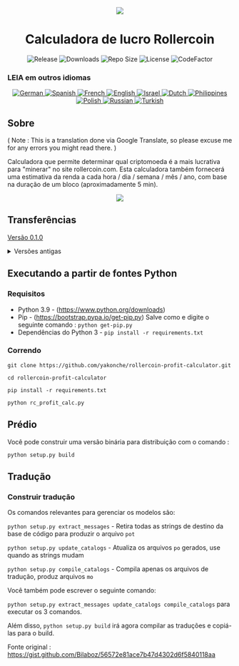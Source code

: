 <p align="center"><img src="https://i.imgur.com/UnThSPW.png"/></p>

<h1 align="center">Calculadora de lucro Rollercoin</h1>

<p align="center">
  <img alt="Release" src="https://img.shields.io/github/v/release/yakonche/rollercoin-profit-calculator?style=flat-square&color=00b16a">
  <img alt="Downloads" src="https://img.shields.io/github/downloads/yakonche/rollercoin-profit-calculator/total?style=flat-square&color=0055A4">
  <img alt="Repo Size" src="https://img.shields.io/github/repo-size/yakonche/rollercoin-profit-calculator?style=flat-square&color=FFFFFF">
  <img alt="License" src="https://img.shields.io/github/license/yakonche/rollercoin-profit-calculator?style=flat-square&color=EF4135">
  <img alt="CodeFactor" src="https://www.codefactor.io/repository/github/yakonche/rollercoin-profit-calculator/badge?style=flat-square"/>
</p>

### LEIA em outros idiomas

<p align="center">
  <a href="https://github.com/Yakonche/rollercoin-profit-calculator/blob/master/readmes/README-DE.md">
    <img alt="German" src="https://user-images.githubusercontent.com/60564904/111507817-56978680-874b-11eb-8fb2-c66eca9683ec.png">
  </a>
  <a href="https://github.com/Yakonche/rollercoin-profit-calculator/blob/master/readmes/README-ES.md">
    <img alt="Spanish" src="https://user-images.githubusercontent.com/60564904/111508987-90b55800-874c-11eb-92ec-1d9fcbaf61b6.png">
  </a>
  <a href="https://github.com/Yakonche/rollercoin-profit-calculator/blob/master/readmes/README-FR.md">
    <img alt="French" src="https://user-images.githubusercontent.com/60564904/111509055-9f9c0a80-874c-11eb-851d-f82deebaa5c7.png">
  </a>
  <a href="https://github.com/Yakonche/rollercoin-profit-calculator/blob/master/README.md">
    <img alt="English" src="https://user-images.githubusercontent.com/60564904/111509126-b3477100-874c-11eb-9d87-0f484dfa3ff6.png">
  </a>
  <a href="https://github.com/Yakonche/rollercoin-profit-calculator/blob/master/readmes/README-IL.md">
    <img alt="Israel" src="https://user-images.githubusercontent.com/60564904/111509190-c4907d80-874c-11eb-85fd-9b3fe8e8632a.png">
  </a>
  <a href="https://github.com/Yakonche/rollercoin-profit-calculator/blob/master/readmes/README-NL.md">
    <img alt="Dutch" src="https://user-images.githubusercontent.com/60564904/111509270-da05a780-874c-11eb-9b81-38ec888946dc.png">
  </a>
  <a href="https://github.com/Yakonche/rollercoin-profit-calculator/blob/master/readmes/README-PH.md">
    <img alt="Philippines" src="https://user-images.githubusercontent.com/60564904/111509315-e427a600-874c-11eb-8e73-88d67a15c139.png">
  </a>
  <a href="https://github.com/Yakonche/rollercoin-profit-calculator/blob/master/readmes/README-PL.md">
    <img alt="Polish" src="https://user-images.githubusercontent.com/60564904/111509351-ee49a480-874c-11eb-9205-04cc7ed5eaaf.png">
  </a>
  <a href="https://github.com/Yakonche/rollercoin-profit-calculator/blob/master/readmes/README-RU.md">
    <img alt="Russian" src="https://user-images.githubusercontent.com/60564904/111509415-002b4780-874d-11eb-99d3-f877f9744746.png">
  </a>
  <a href="https://github.com/Yakonche/rollercoin-profit-calculator/blob/master/readmes/README-TR.md">
    <img alt="Turkish" src="https://user-images.githubusercontent.com/60564904/111509458-0ae5dc80-874d-11eb-81ae-3a4775e11df5.png">
  </a>
</p>

Sobre
-----

( Note : This is a translation done via Google Translate, so please excuse me for any errors you might read there. )

Calculadora que permite determinar qual criptomoeda é a mais lucrativa para "minerar" no site rollercoin.com.
Esta calculadora também fornecerá uma estimativa da renda a cada hora / dia / semana / mês / ano, com base na duração de um bloco (aproximadamente 5 min).

<p align="center"><img src="https://user-images.githubusercontent.com/60564904/111250612-ec2cfc00-860d-11eb-98f3-bc8beb837055.png"/></p>

Transferências
--------------

[Versão 0.1.0](https://github.com/Yakonche/rollercoin-profit-calculator/releases/tag/0.1.0)

<details>
<summary>Versões antigas</summary>
* [Versão 0.0.5](https://github.com/Yakonche/rollercoin-profit-calculator/releases/tag/0.0.5)
</details>

Executando a partir de fontes Python
------------------------------------

### Requisitos

* Python 3.9 - (https://www.python.org/downloads)
* Pip - (https://bootstrap.pypa.io/get-pip.py) Salve como e digite o seguinte comando : `python get-pip.py`
* Dependências do Python 3 - `pip install -r requirements.txt`

### Correndo

`git clone https://github.com/yakonche/rollercoin-profit-calculator.git`

`cd rollercoin-profit-calculator`

`pip install -r requirements.txt`

`python rc_profit_calc.py`

Prédio
------

Você pode construir uma versão binária para distribuição com o comando :

`python setup.py build`

Tradução
--------

### Construir tradução

Os comandos relevantes para gerenciar os modelos são:

`python setup.py extract_messages` - Retira todas as strings de destino da base de código para produzir o arquivo `pot`

`python setup.py update_catalogs` - Atualiza os arquivos `po` gerados, use quando as strings mudam

`python setup.py compile_catalogs` - Compila apenas os arquivos de tradução, produz arquivos `mo`

Você também pode escrever o seguinte comando:

`python setup.py extract_messages update_catalogs compile_catalogs` para executar os 3 comandos.

Além disso, `python setup.py build` irá agora compilar as traduções e copiá-las para o build.



Fonte original : https://gist.github.com/Bilaboz/56572e81ace7b47d4302d6f5840118aa
